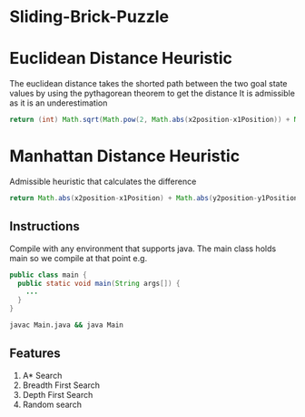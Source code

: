# Sliding-Brick-Puzzle

# Euclidean Distance Heuristic
The euclidean distance takes the shorted path between 
the two goal state values by using the pythagorean theorem 
to get the distance
It is admissible as it is an underestimation
```java
return (int) Math.sqrt(Math.pow(2, Math.abs(x2position-x1Position)) + Math.pow(2 ,Math.abs(y2position-y1Position)));
```

# Manhattan Distance Heuristic
Admissible heuristic that calculates the difference 
```java
return Math.abs(x2position-x1Position) + Math.abs(y2position-y1Position);
```

## Instructions
Compile with any environment that supports java. The main class holds main so we compile at that point e.g. 

```java
public class main {
  public static void main(String args[]) {
    ...
  }
}
```

```bash
javac Main.java && java Main
```

## Features
1. A* Search
2. Breadth First Search
3. Depth First Search
4. Random search
